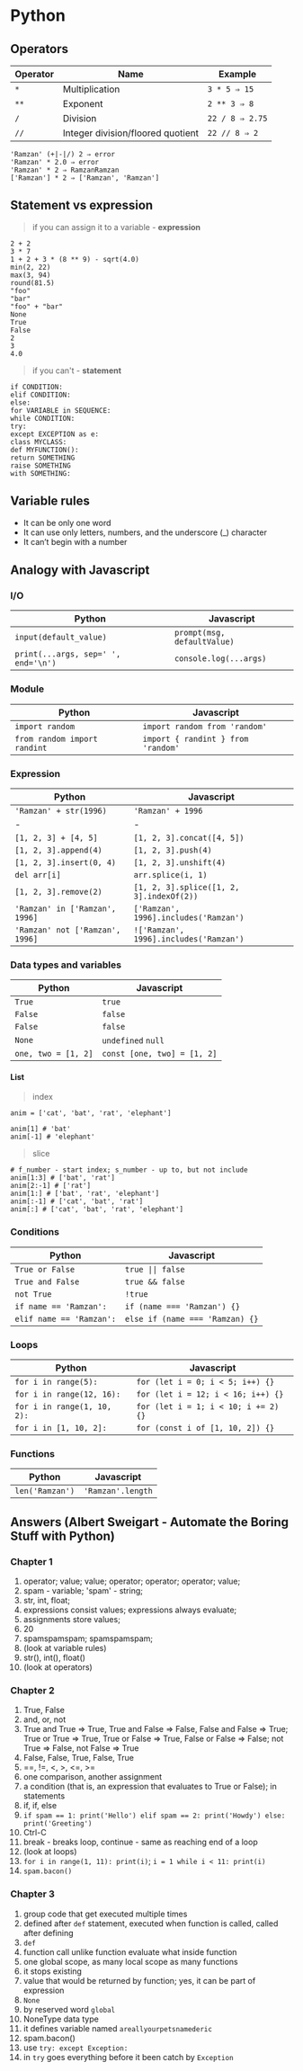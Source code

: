 # Python

## Operators

| Operator | Name                              | Example         |
| -------- | --------------------------------- | --------------- |
| `*`      | Multiplication                    | `3 * 5 ⇒ 15`    |
| `**`     | Exponent                          | `2 ** 3 ⇒ 8`    |
| `/`      | Division                          | `22 / 8 ⇒ 2.75` |
| `//`     | Integer division/floored quotient | `22 // 8 ⇒ 2`   |

```
'Ramzan' (+|-|/) 2 ⇒ error
'Ramzan' * 2.0 ⇒ error
'Ramzan' * 2 ⇒ RamzanRamzan
['Ramzan'] * 2 ⇒ ['Ramzan', 'Ramzan']
```

## Statement vs expression

> if you can assign it to a variable - <b>expression</b>

```
2 + 2
3 * 7
1 + 2 + 3 * (8 ** 9) - sqrt(4.0)
min(2, 22)
max(3, 94)
round(81.5)
"foo"
"bar"
"foo" + "bar"
None
True
False
2
3
4.0
```

> if you can't - <b>statement</b>

```
if CONDITION:
elif CONDITION:
else:
for VARIABLE in SEQUENCE:
while CONDITION:
try:
except EXCEPTION as e:
class MYCLASS:
def MYFUNCTION():
return SOMETHING
raise SOMETHING
with SOMETHING:
```

## Variable rules

- It can be only one word
- It can use only letters, numbers, and the underscore (\_) character
- It can’t begin with a number

## Analogy with Javascript

### I/O

| Python                              | Javascript                  |
| ----------------------------------- | --------------------------- |
| `input(default_value)`              | `prompt(msg, defaultValue)` |
| `print(...args, sep=' ', end='\n')` | `console.log(...args)`      |

### Module

| Python                       | Javascript                         |
| ---------------------------- | ---------------------------------- |
| `import random`              | `import random from 'random'`      |
| `from random import randint` | `import { randint } from 'random'` |

### Expression

| Python                          | Javascript                               |
| ------------------------------- | ---------------------------------------- |
| `'Ramzan' + str(1996)`          | `'Ramzan' + 1996`                        |
| -                               | -                                        |
| `[1, 2, 3] + [4, 5]`            | `[1, 2, 3].concat([4, 5])`               |
| `[1, 2, 3].append(4)`           | `[1, 2, 3].push(4)`                      |
| `[1, 2, 3].insert(0, 4)`        | `[1, 2, 3].unshift(4)`                   |
| `del arr[i]`                    | `arr.splice(i, 1)`                       |
| `[1, 2, 3].remove(2)`           | `[1, 2, 3].splice([1, 2, 3].indexOf(2))` |
| `'Ramzan' in ['Ramzan', 1996]`  | `['Ramzan', 1996].includes('Ramzan')`    |
| `'Ramzan' not ['Ramzan', 1996]` | `!['Ramzan', 1996].includes('Ramzan')`   |

### Data types and variables

| Python              | Javascript                  |
| ------------------- | --------------------------- |
| `True`              | `true`                      |
| `False`             | `false`                     |
| `False`             | `false`                     |
| `None`              | `undefined` `null`          |
| `one, two = [1, 2]` | `const [one, two] = [1, 2]` |

#### List

> index

```
anim = ['cat', 'bat', 'rat', 'elephant']

anim[1] # 'bat'
anim[-1] # 'elephant'
```

> slice

```
# f_number - start index; s_number - up to, but not include
anim[1:3] # ['bat', 'rat']
anim[2:-1] # ['rat']
anim[1:] # ['bat', 'rat', 'elephant']
anim[:-1] # ['cat', 'bat', 'rat']
anim[:] # ['cat', 'bat', 'rat', 'elephant']
```

### Conditions

| Python                   | Javascript                      |
| ------------------------ | ------------------------------- |
| `True or False`          | `true \|\| false`               |
| `True and False`         | `true && false`                 |
| `not True`               | `!true`                         |
| `if name == 'Ramzan':`   | `if (name === 'Ramzan') {}`     |
| `elif name == 'Ramzan':` | `else if (name === 'Ramzan) {}` |

### Loops

| Python                      | Javascript                           |
| --------------------------- | ------------------------------------ |
| `for i in range(5):`        | `for (let i = 0; i < 5; i++) {}`     |
| `for i in range(12, 16):`   | `for (let i = 12; i < 16; i++) {}`   |
| `for i in range(1, 10, 2):` | `for (let i = 1; i < 10; i += 2) {}` |
| `for i in [1, 10, 2]:`      | `for (const i of [1, 10, 2]) {}`     |

### Functions

| Python          | Javascript        |
| --------------- | ----------------- |
| `len('Ramzan')` | `'Ramzan'.length` |

## Answers (Albert Sweigart - Automate the Boring Stuff with Python)

### Chapter 1

1. operator; value; value; operator; operator; operator; value;
2. spam - variable; 'spam' - string;
3. str, int, float;
4. expressions consist values; expressions always evaluate;
5. assignments store values;
6. 20
7. spamspamspam; spamspamspam;
8. (look at variable rules)
9. str(), int(), float()
10. (look at operators)

### Chapter 2

1. True, False
2. and, or, not
3. True and True ⇒ True, True and False ⇒ False, False and False ⇒ True; True or True ⇒ True, True or False ⇒ True, False or False ⇒ False; not True ⇒ False, not False ⇒ True
4. False, False, True, False, True
5. ==, !=, <, >, <=, >=
6. one comparison, another assignment
7. a condition (that is, an expression that evaluates to True or False); in statements
8. if, if, else
9. `if spam == 1: print('Hello') elif spam == 2: print('Howdy') else: print('Greeting')`
10. Ctrl-C
11. break - breaks loop, continue - same as reaching end of a loop
12. (look at loops)
13. `for i in range(1, 11): print(i)`; `i = 1 while i < 11: print(i)`
14. `spam.bacon()`

### Chapter 3

1. group code that get executed multiple times
2. defined after `def` statement, executed when function is called, called after defining
3. `def`
4. function call unlike function evaluate what inside function
5. one global scope, as many local scope as many functions
6. it stops existing
7. value that would be returned by function; yes, it can be part of expression
8. `None`
9. by reserved word `global`
10. NoneType data type
11. it defines variable named `areallyourpetsnamederic`
12. spam.bacon()
13. use `try: except Exception:`
14. in `try` goes everything before it been catch by `Exception`
